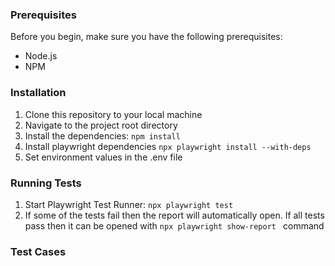 ### Prerequisites

Before you begin, make sure you have the following prerequisites:

- Node.js
- NPM

### Installation

1. Clone this repository to your local machine
2. Navigate to the project root directory
3. Install the dependencies:
   `npm install`
4. Install playwright dependencies `npx playwright install --with-deps`
5. Set environment values in the .env file

### Running Tests

1. Start Playwright Test Runner:
   `npx playwright test`
2. If some of the tests fail then the report will automatically open. If all tests pass then it can be opened with `npx playwright show-report
` command

### Test Cases


